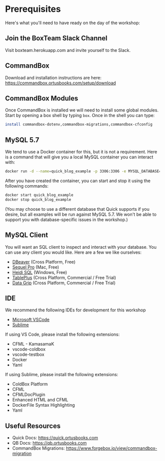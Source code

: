 # Prerequisites

Here's what you'll need to have ready on the day of the workshop:

## Join the BoxTeam Slack Channel
Visit boxteam.herokuapp.com and invite yourself to the Slack.

## CommandBox
Download and installation instructions are here: https://commandbox.ortusbooks.com/setup/download

## CommandBox Modules

Once CommandBox is installed we will need to install some global modules. Start by opening a box shell by typing `box`. Once in the shell you can type:
```bash
install commandbox-dotenv,commandbox-migrations,commandbox-cfconfig
```

## MySQL 5.7
We tend to use a Docker container for this, but it is not a requirement. Here is a command that will give you a local MySQL container you can interact with:

```sh
docker run -d --name=quick_blog_example -p 3306:3306 -e MYSQL_DATABASE=quick_blog_example -e MYSQL_ROOT_PASSWORD=root mysql:5.7
```

After you have created the container, you can start and stop it using the following commands:

```bash
docker start quick_blog_example
docker stop quick_blog_example
```

(You may choose to use a different database that Quick supports if you desire, but all examples will be run against MySQL 5.7. We won't be able to support you with database-specific issues in the workshop.)

## MySQL Client
You will want an SQL client to inspect and interact with your database.
You can use any client you would like. Here are a few we like ourselves:

* [DBeaver](https://dbeaver.io/) (Cross Platform, Free)
* [Sequel Pro](https://sequelpro.com) (Mac, Free)
* [Heidi SQL](https://www.heidisql.com) (Windows, Free)
* [TablePlus](https://tableplus.io/) (Cross Platform, Commercial / Free Trial)
* [Data Grip](https://www.jetbrains.com/datagrip/) (Cross Platform, Commercial / Free Trial)

## IDE

We recommend the following IDEs for development for this workshop
* [Microsoft VSCode](https://code.visualstudio.com/)
* [Sublime](https://www.sublimetext.com/)

If using VS Code, please install the following extensions:
* CFML - KamasamaK
* vscode-coldbox
* vscode-testbox
* Docker
* Yaml

If using Sublime, please install the following extensions:
* ColdBox Platform
* CFML
* CFMLDocPlugin
* Enhanced HTML and CFML
* DockerFile Syntax Highlighting
* Yaml

## Useful Resources
* Quick Docs: https://quick.ortusbooks.com
* QB Docs: https://qb.ortusbooks.com
* CommandBox Migrations: https://www.forgebox.io/view/commandbox-migration